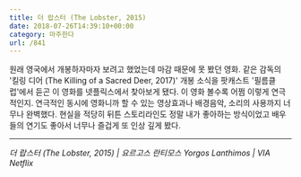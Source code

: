 ```yaml
---
title: 더 랍스터 (The Lobster, 2015)
date: 2018-07-26T14:39:10+00:00
category: 마주한다
url: /841
---
```


원래 영국에서 개봉하자마자 보려고 했었는데 마감 때문에 못 봤던 영화. 같은 감독의 '킬링 디어 (The Killing of a Sacred Deer, 2017)' 개봉 소식을 팟캐스트 '필름클럽'에서 듣곤 이 영화를 넷플릭스에서 찾아보게 됐다. 이 영화 볼수록 어쩜 이렇게 연극적인지. 연극적인 동시에 영화니까 할 수 있는 영상효과나 배경음악, 소리의 사용까지 너무나 완벽했다. 현실을 적당히 뒤튼 스토리라인도 정말 내가 좋아하는 방식이었고 배우들의 연기도 좋아서 너무나 즐겁게 또 인상 깊게 봤다.

---

_더 랍스터 (The Lobster, 2015) | 요르고스 란티모스 Yorgos Lanthimos | VIA Netflix_
